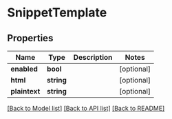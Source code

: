 # SnippetTemplate

## Properties
Name | Type | Description | Notes
------------ | ------------- | ------------- | -------------
**enabled** | **bool** |  | [optional] 
**html** | **string** |  | [optional] 
**plaintext** | **string** |  | [optional] 

[[Back to Model list]](../README.md#documentation-for-models) [[Back to API list]](../README.md#documentation-for-api-endpoints) [[Back to README]](../README.md)


